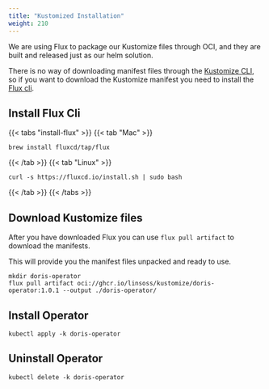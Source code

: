 ```yaml
---
title: "Kustomized Installation"
weight: 210
---
```


We are using Flux to package our Kustomize files through OCI, and they are built and released just as our helm solution.

There is no way of downloading manifest files through the [Kustomize CLI](https://kustomize.io/), so if you want to
download the Kustomize manifest you need to install the [Flux cli](https://fluxcd.io/flux/installation/).

## Install Flux Cli

{{< tabs "install-flux" >}}
{{< tab "Mac" >}}

```shell
brew install fluxcd/tap/flux
```

{{< /tab >}}
{{< tab "Linux" >}}

```shell
curl -s https://fluxcd.io/install.sh | sudo bash
```

{{< /tab >}}
{{< /tabs >}}

## Download Kustomize files

After you have downloaded Flux you can use `flux pull artifact` to download the manifests.

This will provide you the manifest files unpacked and ready to use.

```shell
mkdir doris-operator
flux pull artifact oci://ghcr.io/linsoss/kustomize/doris-operator:1.0.1 --output ./doris-operator/
```

## Install Operator

```shell
kubectl apply -k doris-operator
```

## Uninstall Operator

```shell
kubectl delete -k doris-operator
```

